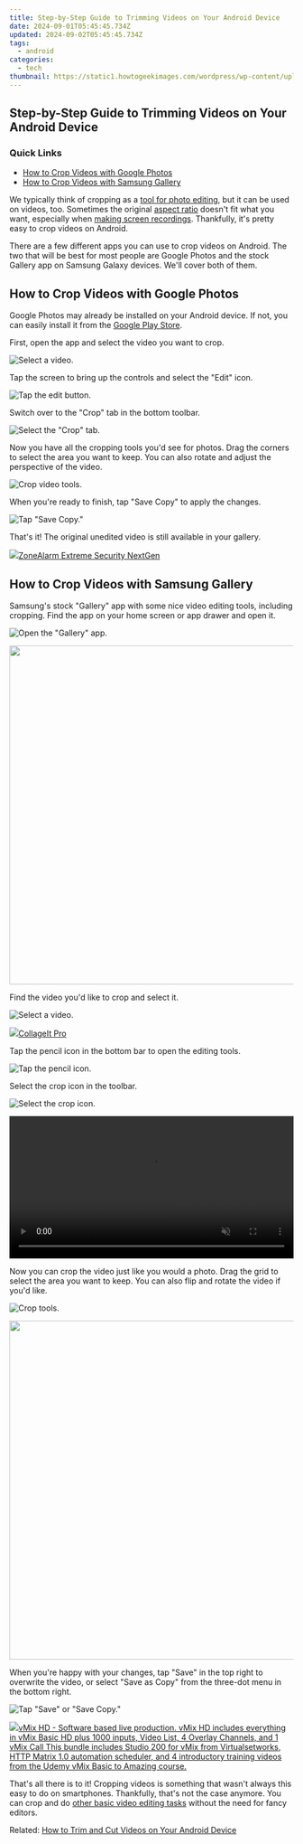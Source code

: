 ```yaml
---
title: Step-by-Step Guide to Trimming Videos on Your Android Device
date: 2024-09-01T05:45:45.734Z
updated: 2024-09-02T05:45:45.734Z
tags:
  - android
categories:
  - tech
thumbnail: https://static1.howtogeekimages.com/wordpress/wp-content/uploads/2016/09/Video-editing-on-phone.jpg
---
```


## Step-by-Step Guide to Trimming Videos on Your Android Device

### Quick Links

* [How to Crop Videos with Google Photos](https://tiktok-videos.techidaily.com/reimagining-anime-narratives-in-trending-tiktok-creations/)
* [How to Crop Videos with Samsung Gallery](https://unlock-android.techidaily.com/how-to-remove-forgotten-pin-of-your-tecno-spark-10-4g-by-drfone-android/)

 We typically think of cropping as a [tool for photo editing](https://screen-sharing-recording.techidaily.com/updated-2024-approved-green-thumbs-up-the-best-farming-titles-for-group-playtime/), but it can be used on videos, too. Sometimes the original [aspect ratio](https://youtube-lab.techidaily.com/e-stock-images-directly-from-trusted-4-youtube-vids/) doesn't fit what you want, especially when [making screen recordings](https://unlock-android.techidaily.com/how-to-change-lock-screen-wallpaper-on-xiaomi-13t-by-drfone-android/). Thankfully, it's pretty easy to crop videos on Android.

 There are a few different apps you can use to crop videos on Android. The two that will be best for most people are Google Photos and the stock Gallery app on Samsung Galaxy devices. We'll cover both of them.

##  How to Crop Videos with Google Photos

 Google Photos may already be installed on your Android device. If not, you can easily install it from the [Google Play Store](https://www.anrdoezrs.net/links/3607085/type/dlg/sid/UUhtgUeUpU205809/https://play.google.com/store/apps/details?id=com.google.android.apps.photos).

 First, open the app and select the video you want to crop.

![Select a video.](https://static1.howtogeekimages.com/wordpress/wp-content/uploads/2016/09/2022-05-25_14-18-45.png) 

 Tap the screen to bring up the controls and select the "Edit" icon.

![Tap the edit button.](https://static1.howtogeekimages.com/wordpress/wp-content/uploads/2016/09/2022-05-25_14-19-34.png) 

 Switch over to the "Crop" tab in the bottom toolbar.

![Select the "Crop" tab.](https://static1.howtogeekimages.com/wordpress/wp-content/uploads/2022/05/2022-05-25_16-42-01.png) 

 Now you have all the cropping tools you'd see for photos. Drag the corners to select the area you want to keep. You can also rotate and adjust the perspective of the video.

![Crop video tools.](https://static1.howtogeekimages.com/wordpress/wp-content/uploads/2022/05/2022-05-25_16-44-09.png) 

 When you're ready to finish, tap "Save Copy" to apply the changes.

![Tap "Save Copy."](https://static1.howtogeekimages.com/wordpress/wp-content/uploads/2016/09/2022-05-25_14-24-32.png) 

 That's it! The original unedited video is still available in your gallery.

<!-- affiliate ads begin -->
<a href="https://estore.zonealarm.com/order/checkout.php?PRODS=36245101&QTY=1&AFFILIATE=108875&CART=1"><img src="https://sc1.checkpoint.com/sc1/za/images/boxes/zang_box_trust.png" border="0">ZoneAlarm Extreme Security NextGen</a>
<!-- affiliate ads end -->
##  How to Crop Videos with Samsung Gallery

 Samsung's stock "Gallery" app with some nice video editing tools, including cropping. Find the app on your home screen or app drawer and open it.

![Open the "Gallery" app.](https://static1.howtogeekimages.com/wordpress/wp-content/uploads/2016/09/2022-05-25_14-36-13.png) 

<!-- affiliate ads begin -->
<a href="https://appsumo.8odi.net/c/5597632/2068411/7443" target="_top" id="2068411"><img src="//a.impactradius-go.com/display-ad/7443-2068411" border="0" alt="" width="1200" height="600"/></a><img height="0" width="0" src="https://appsumo.8odi.net/i/5597632/2068411/7443" style="position:absolute;visibility:hidden;" border="0" />
<!-- affiliate ads end -->
 Find the video you'd like to crop and select it.

![Select a video.](https://static1.howtogeekimages.com/wordpress/wp-content/uploads/2016/09/2022-05-25_14-36-55.png) 

<!-- affiliate ads begin -->
<a href="https://secure.2checkout.com/order/checkout.php?PRODS=4530091&QTY=1&AFFILIATE=108875&CART=1"><img src="https://www.pearlmountainsoft.com/n_img/product/cit_win/banScrn.jpg" border="0">CollageIt Pro</a>
<!-- affiliate ads end -->
 Tap the pencil icon in the bottom bar to open the editing tools.

![Tap the pencil icon.](https://static1.howtogeekimages.com/wordpress/wp-content/uploads/2016/09/2022-05-25_14-37-37.png) 

 Select the crop icon in the toolbar.

![Select the crop icon.](https://static1.howtogeekimages.com/wordpress/wp-content/uploads/2022/05/2022-05-25_16-37-36.png) 

<!-- affiliate ads begin -->
<a href="https://secure.2checkout.com/order/checkout.php?PRODS=36506229&QTY=1&AFFILIATE=108875&CART=1"><video width="100%" height="" class="rounded-t-md shadow-lg relative z-20" controls="" autoplay="" loop="" muted="" playsinline="" webkit-playinginline="">
<source type="video/mp4" src="https://aidaform.com/images/videos/aidaform-welcome-site.mp4"><source type="video/webm" src="https://aidaform.com/images/videos/aidaform-welcome-site.webm"></video></a>
<!-- affiliate ads end -->
 Now you can crop the video just like you would a photo. Drag the grid to select the area you want to keep. You can also flip and rotate the video if you'd like.

![Crop tools.](https://static1.howtogeekimages.com/wordpress/wp-content/uploads/2022/05/2022-05-25_16-38-52.png) 

<!-- affiliate ads begin -->
<a href="https://turtlebeacheu.sjv.io/c/5597632/1996818/23722" target="_top" id="1996818"><img src="//a.impactradius-go.com/display-ad/23722-1996818" border="0" alt="" width="600" height="600"/></a><img height="0" width="0" src="https://imp.pxf.io/i/5597632/1996818/23722" style="position:absolute;visibility:hidden;" border="0" />
<!-- affiliate ads end -->
 When you're happy with your changes, tap "Save" in the top right to overwrite the video, or select "Save as Copy" from the three-dot menu in the bottom right.

![Tap "Save" or "Save Copy."](https://static1.howtogeekimages.com/wordpress/wp-content/uploads/2016/09/2022-05-25_14-40-10.png) 

<!-- affiliate ads begin -->
<a href="https://secure.2checkout.com/order/checkout.php?PRODS=4718730&QTY=1&AFFILIATE=108875&CART=1"> <img src="https://secure.avangate.com/images/merchant/ce9a6fb2becc2d235e62b125e9260102/products/copy_vMixCallScreenshot1-large.jpg" border="0">vMix HD - Software based live production. vMix HD includes everything in vMix Basic HD plus 1000 inputs, Video List, 4 Overlay Channels, and 1 vMix Call 
This bundle includes Studio 200 for vMix from Virtualsetworks, HTTP Matrix 1.0 automation scheduler, and 4 introductory training videos from the Udemy vMix Basic to Amazing course. </a>
<!-- affiliate ads end -->
 That's all there is to it! Cropping videos is something that wasn't always this easy to do on smartphones. Thankfully, that's not the case anymore. You can crop and do [other basic video editing tasks](https://facebook-clips.techidaily.com/new-in-2024-masterfb-mp4-hacking-facebook-videos-with-ease/) without the need for fancy editors.

Related: [How to Trim and Cut Videos on Your Android Device](https://facebook-clips.techidaily.com/new-in-2024-masterfb-mp4-hacking-facebook-videos-with-ease/)

<ins class="adsbygoogle"
     style="display:block"
     data-ad-format="autorelaxed"
     data-ad-client="ca-pub-7571918770474297"
     data-ad-slot="1223367746"></ins>



<ins class="adsbygoogle"
     style="display:block"
     data-ad-client="ca-pub-7571918770474297"
     data-ad-slot="8358498916"
     data-ad-format="auto"
     data-full-width-responsive="true"></ins>


